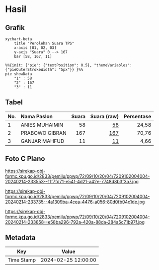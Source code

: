 # Hasil

## Grafik

```mermaid
xychart-beta
    title "Perolehan Suara TPS"
    x-axis [01, 02, 03]
    y-axis "Suara" 0 --> 167
    bar [58, 167, 11]
```

```mermaid
%%{init: {"pie": {"textPosition": 0.5}, "themeVariables": {"pieOuterStrokeWidth": "5px"}} }%%
pie showData
    "1" : 58
    "2" : 167
    "3" : 11
```

## Tabel

| No. | Nama Paslon    | Suara | Suara (raw) | Persentase |
|:--- |:-------------- | -----:| -----------:| ----------:|
| 1   | ANIES MUHAIMIN | 58    | [58][p-1]   | 24,58      |
| 2   | PRABOWO GIBRAN | 167   | [167][p-2]  | 70,76      |
| 3   | GANJAR MAHFUD  | 11    | [11][p-3]   | 4,66       |


[p-1]: https://github.com/gigit-pemilu/pemilu-2024-72-sulawesi-tengah/blob/main/pilpres/hitung-suara/sub/72-sulawesi-tengah/sub/09-tojo-una-una/sub/10-ratolindo/sub/2004-sumoli/sub/004-tps/sub/paslon-1.txt
[p-2]: https://github.com/gigit-pemilu/pemilu-2024-72-sulawesi-tengah/blob/main/pilpres/hitung-suara/sub/72-sulawesi-tengah/sub/09-tojo-una-una/sub/10-ratolindo/sub/2004-sumoli/sub/004-tps/sub/paslon-2.txt
[p-3]: https://github.com/gigit-pemilu/pemilu-2024-72-sulawesi-tengah/blob/main/pilpres/hitung-suara/sub/72-sulawesi-tengah/sub/09-tojo-una-una/sub/10-ratolindo/sub/2004-sumoli/sub/004-tps/sub/paslon-3.txt

## Foto C Plano

https://sirekap-obj-formc.kpu.go.id/2833/pemilu/ppwp/72/09/10/20/04/7209102004004-20240214-233553--11f7fd71-e54f-4d21-a42e-7748d8b3f3a7.jpg

https://sirekap-obj-formc.kpu.go.id/2833/pemilu/ppwp/72/09/10/20/04/7209102004004-20240214-233735--4a1309ba-4cea-4476-a056-80d0fb04c1de.jpg

https://sirekap-obj-formc.kpu.go.id/2833/pemilu/ppwp/72/09/10/20/04/7209102004004-20240214-233858--e58ba296-792a-420a-88da-284a5c71b97f.jpg


## Metadata

| Key        | Value               |
| ---------- | ------------------- |
| Time Stamp | 2024-02-25 12:00:00 |



